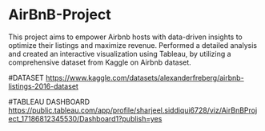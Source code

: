 # AirBnB-Project
This project aims to empower Airbnb hosts with data-driven insights to optimize their listings and maximize revenue.  Performed a detailed analysis and created an interactive visualization using Tableau, by utilizing a comprehensive dataset from Kaggle on Airbnb dataset.

#DATASET
https://www.kaggle.com/datasets/alexanderfreberg/airbnb-listings-2016-dataset

#TABLEAU DASHBOARD
https://public.tableau.com/app/profile/sharjeel.siddiqui6728/viz/AirBnBProject_17186812345530/Dashboard1?publish=yes
